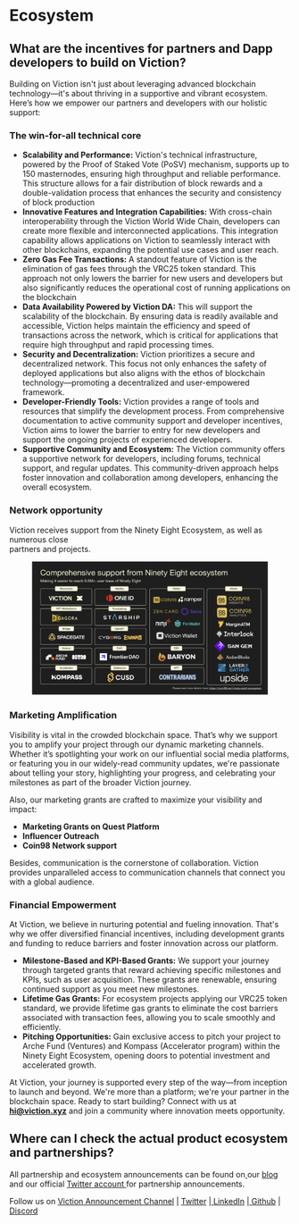 # Ecosystem

## **What are the incentives for partners and Dapp developers to build on Viction?**

Building on Viction isn't just about leveraging advanced blockchain technology—it's about thriving in a supportive and vibrant ecosystem. Here’s how we empower our partners and developers with our holistic support:

### The win-for-all technical core

* **Scalability and Performance:** Viction's technical infrastructure, powered by the Proof of Staked Vote (PoSV) mechanism, supports up to 150 masternodes, ensuring high throughput and reliable performance. This structure allows for a fair distribution of block rewards and a double-validation process that enhances the security and consistency of block production​&#x20;
* **Innovative Features and Integration Capabilities:** With cross-chain interoperability through the Viction World Wide Chain, developers can create more flexible and interconnected applications. This integration capability allows applications on Viction to seamlessly interact with other blockchains, expanding the potential use cases and user reach.
* **Zero Gas Fee Transactions:** A standout feature of Viction is the elimination of gas fees through the VRC25 token standard. This approach not only lowers the barrier for new users and developers but also significantly reduces the operational cost of running applications on the blockchain
* **Data Availability Powered by Viction DA:** This will support the scalability of the blockchain. By ensuring data is readily available and accessible, Viction helps maintain the efficiency and speed of transactions across the network, which is critical for applications that require high throughput and rapid processing times.
* **Security and Decentralization:** Viction prioritizes a secure and decentralized network. This focus not only enhances the safety of deployed applications but also aligns with the ethos of blockchain technology—promoting a decentralized and user-empowered framework.
* **Developer-Friendly Tools:** Viction provides a range of tools and resources that simplify the development process. From comprehensive documentation to active community support and developer incentives, Viction aims to lower the barrier to entry for new developers and support the ongoing projects of experienced developers.
* **Supportive Community and Ecosystem:** The Viction community offers a supportive network for developers, including forums, technical support, and regular updates. This community-driven approach helps foster innovation and collaboration among developers, enhancing the overall ecosystem.

### Network opportunity

Viction receives support from the Ninety Eight Ecosystem, as well as numerous close\
partners and projects.

<figure><img src="../../.gitbook/assets/image.png" alt=""><figcaption></figcaption></figure>

### Marketing Amplification

Visibility is vital in the crowded blockchain space. That’s why we support you to amplify your project through our dynamic marketing channels. Whether it’s spotlighting your work on our influential social media platforms, or featuring you in our widely-read community updates,  we're passionate about telling your story, highlighting your progress, and celebrating your milestones as part of the broader Viction journey.

Also, our marketing grants are crafted to maximize your visibility and impact:

* **Marketing Grants on Quest Platform**
* **Influencer Outreach**
* **Coin98 Network support**

Besides, communication is the cornerstone of collaboration. Viction provides unparalleled access to communication channels that connect you with a global audience.

### Financial Empowerment

At Viction, we believe in nurturing potential and fueling innovation. That's why we offer diversified financial incentives, including development grants and funding to reduce barriers and foster innovation across our platform.

* **Milestone-Based and KPI-Based Grants:** We support your journey through targeted grants that reward achieving specific milestones and KPIs, such as user acquisition. These grants are renewable, ensuring continued support as you meet new milestones.
* **Lifetime Gas Grants:** For ecosystem projects applying our VRC25 token standard, we provide lifetime gas grants to eliminate the cost barriers associated with transaction fees, allowing you to scale smoothly and efficiently.
* **Pitching Opportunities:** Gain exclusive access to pitch your project to Arche Fund (Ventures) and Kompass (Accelerator program) within the Ninety Eight Ecosystem, opening doors to potential investment and accelerated growth.

At Viction, your journey is supported every step of the way—from inception to launch and beyond. We're more than a platform; we're your partner in the blockchain space. Ready to start building? Connect with us at[ ](https://viction.xyz/)**hi@viction.xyz** and join a community where innovation meets opportunity.

## **Where can I check the actual product ecosystem and partnerships?**

All partnership and ecosystem announcements can be found on[ ](https://medium.com/Viction)our [blog](https://blog.viction.xyz/) and our official [Twitter account ](https://twitter.com/BuildOnViction)for partnership announcements.

Follow us on [Viction Announcement Channel](https://t.me/buildonviction) | [Twitter](https://twitter.com/BuildOnViction) |[ ](https://www.linkedin.com/company/Viction/?source=post\_page---------------------------)[LinkedIn](https://www.linkedin.com/company/buildonviction/) |[ Github](https://github.com/BuildOnViction?source=post\_page---------------------------) | [Discord](http://viction.link/discord)

